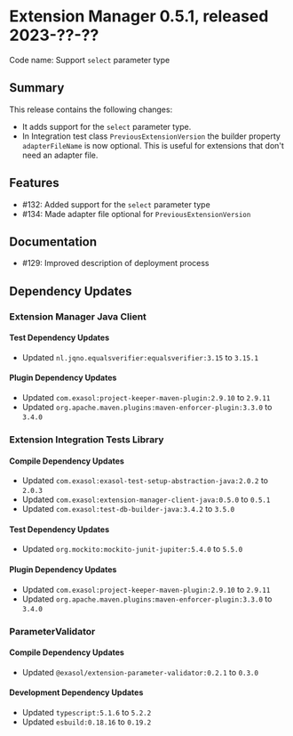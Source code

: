 # Extension Manager 0.5.1, released 2023-??-??

Code name: Support `select` parameter type

## Summary

This release contains the following changes:
* It adds support for the `select` parameter type.
* In Integration test class `PreviousExtensionVersion` the builder property `adapterFileName` is now optional. This is useful for extensions that don't need an adapter file.

## Features

* #132: Added support for the `select` parameter type
* #134: Made adapter file optional for `PreviousExtensionVersion`

## Documentation

* #129: Improved description of deployment process

## Dependency Updates

### Extension Manager Java Client

#### Test Dependency Updates

* Updated `nl.jqno.equalsverifier:equalsverifier:3.15` to `3.15.1`

#### Plugin Dependency Updates

* Updated `com.exasol:project-keeper-maven-plugin:2.9.10` to `2.9.11`
* Updated `org.apache.maven.plugins:maven-enforcer-plugin:3.3.0` to `3.4.0`

### Extension Integration Tests Library

#### Compile Dependency Updates

* Updated `com.exasol:exasol-test-setup-abstraction-java:2.0.2` to `2.0.3`
* Updated `com.exasol:extension-manager-client-java:0.5.0` to `0.5.1`
* Updated `com.exasol:test-db-builder-java:3.4.2` to `3.5.0`

#### Test Dependency Updates

* Updated `org.mockito:mockito-junit-jupiter:5.4.0` to `5.5.0`

#### Plugin Dependency Updates

* Updated `com.exasol:project-keeper-maven-plugin:2.9.10` to `2.9.11`
* Updated `org.apache.maven.plugins:maven-enforcer-plugin:3.3.0` to `3.4.0`

### ParameterValidator

#### Compile Dependency Updates

* Updated `@exasol/extension-parameter-validator:0.2.1` to `0.3.0`

#### Development Dependency Updates

* Updated `typescript:5.1.6` to `5.2.2`
* Updated `esbuild:0.18.16` to `0.19.2`
